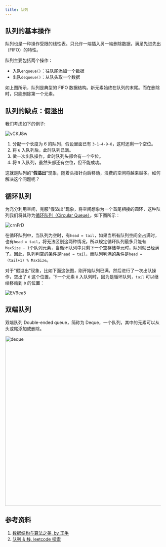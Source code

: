 ```yaml
---
title: 队列
---
```


## 队列的基本操作

队列也是一种操作受限的线性表。只允许一端插入另一端删除数据，满足先进先出（FIFO）的特性。

队列主要包括两个操作：

- 入队`enqueue()`：往队尾添加一个数据
- 出队`dequeue()`：从队头取一个数据

<GifPlayer gif="https://cosmos-x.oss-cn-hangzhou.aliyuncs.com/queue.2020-09-12 12_46_06.gif" still="https://cosmos-x.oss-cn-hangzhou.aliyuncs.com/queue.2020-09-12 12_46_06.png"/>

如上图所示，队列是典型的 FIFO 数据结构。新元素始终在队列的末尾。而在删除时，只能删除第一个元素。

## 队列的缺点：假溢出

我们考虑如下的例子:

<Img w="400" src='https://cosmos-x.oss-cn-hangzhou.aliyuncs.com/vCKJ8w.png' alt='vCKJ8w'/>

1. 分配一个长度为 6 的队列，假设里面已有 `3-1-4-9-8`，这时还剩一个空位。
2. 将 `6` 入队列后，此时队列已满。
3. 做一次出队操作，此时队列头部会有一个空位。
4. 将 `5` 入队列，虽然头部还有空位，但不能成功。

这就是队列的"**假溢出**"现象，随着头指针向后移动，浪费的空间将越来越多。如何解决这个问题呢？

## 循环队列

为充分利用空间，克服"假溢出"现象，将空间想象为一个首尾相接的圆环，这种队列我们将其称为[循环队列（Circular Queue）](/docs/algorithm/3.stack-queue/circular-queue)，如下图所示：

<Img w="750" src='https://cosmos-x.oss-cn-hangzhou.aliyuncs.com/crnFrD.png' alt='crnFrD'/>

在循环队列中，当队列为空时，有`head = tail`，如果当所有队列空间全占满时，也有`head = tail`，将无法区别这两种情况，所以规定循环队列最多只能有`MaxSize - 1`个队列元素，当循环队列中只剩下一个空存储单元时，队列就已经满了。因此，队列判空的条件是`head = tail`，而队列判满的条件是`head =（tail+1) % MaxSize`。

对于"假溢出"现象，比如下面这张图，刚开始队列已满，然后进行了一次出队操作，空出了 `0` 这个位置，下一个元素 `8` 入队列时，因为是循环队列，`tail` 可以继续移动到 `0` 的位置：

<Img w="760" src='https://cosmos-x.oss-cn-hangzhou.aliyuncs.com/EV9ea5.png' alt='EV9ea5'/>

## 双端队列

双端队列 Double-ended queue，简称为 Deque，一个队列，其中的元素可以从头或尾添加或删除。

<Img src='https://cosmos-x.oss-cn-hangzhou.aliyuncs.com/dYvgsS.png' alt='deque' width="550"/>

## 参考资料

1. [数据结构与算法之美, by 王争](https://time.geekbang.org/column/intro/126)
2. [队列 & 栈, leetcode 探索](https://leetcode-cn.com/leetbook/detail/queue-stack/)
